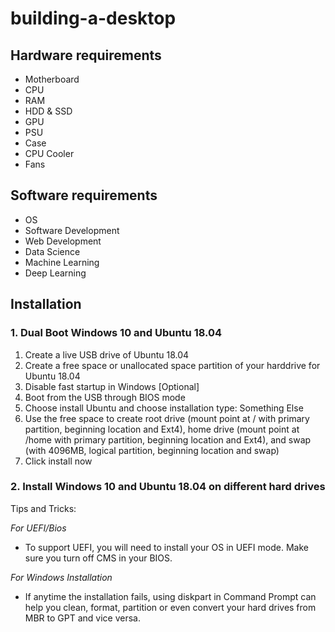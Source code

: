 # building-a-desktop

## Hardware requirements

* Motherboard
* CPU
* RAM
* HDD & SSD
* GPU
* PSU
* Case
* CPU Cooler
* Fans

## Software requirements

* OS
* Software Development
* Web Development
* Data Science
* Machine Learning
* Deep Learning

## Installation

### 1. Dual Boot Windows 10 and Ubuntu 18.04
1. Create a live USB drive of Ubuntu 18.04
2. Create a free space or unallocated space partition of your harddrive for Ubuntu 18.04
3. Disable fast startup in Windows [Optional]
4. Boot from the USB through BIOS mode
5. Choose install Ubuntu and choose installation type: Something Else
6. Use the free space to create root drive (mount point at / with primary partition, beginning location and Ext4), home drive (mount point at /home with primary partition, beginning location and Ext4), and swap (with 4096MB, logical partition, beginning location and swap)
7. Click install now

### 2. Install Windows 10 and Ubuntu 18.04 on different hard drives

Tips and Tricks:

*For UEFI/Bios*
- To support UEFI, you will need to install your OS in UEFI mode. Make sure you turn off CMS in your BIOS.

*For Windows Installation*

- If anytime the installation fails, using diskpart in Command Prompt can help you clean, format, partition or even convert your hard drives from MBR to GPT and vice versa.
